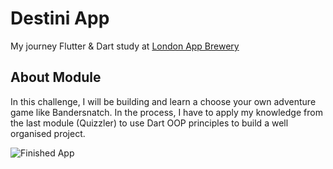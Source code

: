 
# Destini App
My journey Flutter & Dart study at [London App Brewery](https://www.appbrewery.co/)

## About Module

In this challenge, I will be building and learn a choose your own adventure game like Bandersnatch. In the process, I have to apply my knowledge from the last module (Quizzler) to use Dart OOP principles to build a well organised project.

![Finished App](https://github.com/londonappbrewery/Images/blob/master/Destini.gif)
